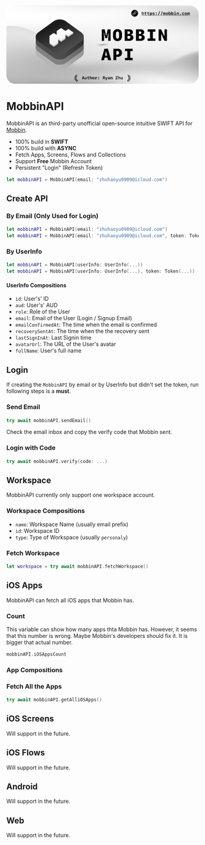 ![](./Github/Mobbin.png)

# MobbinAPI

MobbinAPI is an third-party unofficial open-source intuitive SWIFT API for [Mobbin](https://mobbin.com).

* 100% build in **SWIFT**
* 100% build with **ASYNC**
* Fetch Apps, Screens, Flows and Collections
* Support **Free** Mobbin Account
* Persistent "Login" (Refresh Token)

```swift
let mobbinAPI = MobbinAPI(email: "zhuhaoyu0909@icloud.com")
```

## Create API

### By Email (Only Used for Login)

```swift
let mobbinAPI = MobbinAPI(email: "zhuhaoyu0909@icloud.com")
let mobbinAPI = MobbinAPI(email: "zhuhaoyu0909@icloud.com", token: Token(...))
```

### By UserInfo

```swift
let mobbinAPI = MobbinAPI(userInfo: UserInfo(...))
let mobbinAPI = MobbinAPI(userInfo: UserInfo(...), token: Token(...))
```

#### UserInfo Compositions

* `id`: User's' ID
* `aud`: User's' AUD
* `role`: Role of the User
* `email`: Email of the User (Login / Signup Email)
* `emailConfirmedAt`: The time when the email is confirmed
* `recoverySentAt`: The time when the the recovery sent
* `lastSignInAt`: Last Signin time
* `avatarUrl`: The URL of the User's avatar
* `fullName`: User's full name

## Login

If creating the `MobbinAPI` by email or by UserInfo but didn't set the token, run following steps is a **must**.

### Send Email

```swift
try await mobbinAPI.sendEmail()
```

Check the email inbox and copy the verify code that Mobbin sent.

### Login with Code

```swift
try await mobbinAPI.verify(code: ...)
```

## Workspace

MobbinAPI currently only support one workspace account.

### Workspace Compositions

* `name`: Workspace Name (usually email prefix)
* `id`: Workspace ID
* `type`: Type of Workspace (usually `personaly`)

### Fetch Workspace

```swift
let workspace = try await mobbinAPI.fetchWorkspace()
```

## iOS Apps

MobbinAPI can fetch all iOS apps that Mobbin has.

### Count

This variable can show how many apps thta Mobbin has. However, it seems that this number is wrong. Maybe Mobbin's developers should fix it. It is bigger that actual number.

```swift
mobbinAPI.iOSAppsCount
```

### App Compositions

### Fetch All the Apps

```swift
try await mobbinAPI.getAlliOSApps()
```

## iOS Screens

Will support in the future.

## iOS Flows

Will support in the future.

## Android

Will support in the future.

## Web

Will support in the future.

